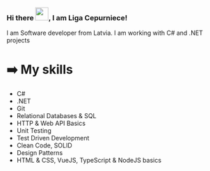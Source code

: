 ### Hi there <img src="https://raw.githubusercontent.com/MartinHeinz/MartinHeinz/master/wave.gif" width="30px">, I am Liga Cepurniece!

I am Software developer from Latvia.
I am working with C# and .NET projects

# ➡️ My skills

- C#
- .NET
- Git
- Relational Databases & SQL
- HTTP & Web API Basics
- Unit Testing
- Test Driven Development
- Clean Code, SOLID
- Design Patterns
- HTML & CSS, VueJS, TypeScript & NodeJS basics


